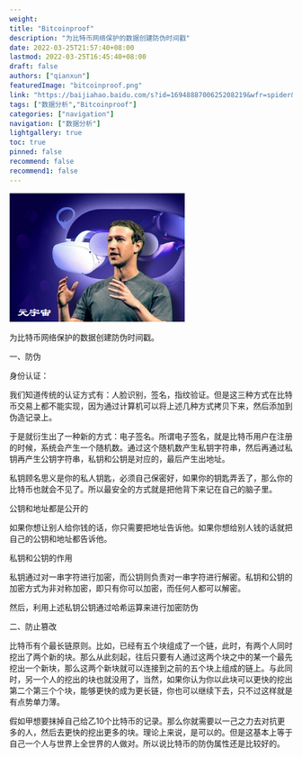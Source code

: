 ```yaml
---
weight: 
title: "Bitcoinproof"
description: "为比特币网络保护的数据创建防伪时间戳"
date: 2022-03-25T21:57:40+08:00
lastmod: 2022-03-25T16:45:40+08:00
draft: false
authors: ["qianxun"]
featuredImage: "bitcoinproof.png"
link: "https://baijiahao.baidu.com/s?id=1694888700625208219&wfr=spider&for=pc"
tags: ["数据分析","Bitcoinproof"]
categories: ["navigation"]
navigation: ["数据分析"]
lightgallery: true
toc: true
pinned: false
recommend: false
recommend1: false
---
```

![](48435a4aaa6e9708f6b23b8e0833568.png)



为比特币网络保护的数据创建防伪时间戳。

一、防伪

身份认证：

我们知道传统的认证方式有：人脸识别，签名，指纹验证。但是这三种方式在比特币交易上都不能实现，因为通过计算机可以将上述几种方式拷贝下来，然后添加到伪造记录上。

于是就衍生出了一种新的方式：电子签名。所谓电子签名，就是比特币用户在注册的时候，系统会产生一个随机数。通过这个随机数产生私钥字符串，然后再通过私钥再产生公钥字符串，私钥和公钥是对应的，最后产生出地址。

私钥顾名思义是你的私人钥匙，必须自己保密好，如果你的钥匙弄丢了，那么你的比特币也就会不见了。所以最安全的方式就是把他背下来记在自己的脑子里。

公钥和地址都是公开的

如果你想让别人给你钱的话，你只需要把地址告诉他。如果你想给别人钱的话就把自己的公钥和地址都告诉他。

私钥和公钥的作用

私钥通过对一串字符进行加密，而公钥则负责对一串字符进行解密。私钥和公钥的加密方式为非对称加密，即只有你可以加密，而任何人都可以解密。

然后，利用上述私钥公钥通过哈希运算来进行加密防伪

二、防止篡改

比特币有个最长链原则。比如，已经有五个块组成了一个链，此时，有两个人同时挖出了两个新的块。那么从此刻起，往后只要有人通过这两个块之中的某一个最先挖出一个新块，那么这两个新块就可以连接到之前的五个块上组成的链上。与此同时，另一个人的挖出的块也就没用了，当然，如果你认为你以此块可以更快的挖出第二个第三个个块，能够更快的成为更长链，你也可以继续下去，只不过这样就是有点势单力薄。

假如甲想要抹掉自己给乙10个比特币的记录。那么你就需要以一己之力去对抗更多的人，然后去更快的挖出更多的块。理论上来说，是可以的。但是这基本上等于自己一个人与世界上全世界的人做对。所以说比特币的防伪属性还是比较好的。

